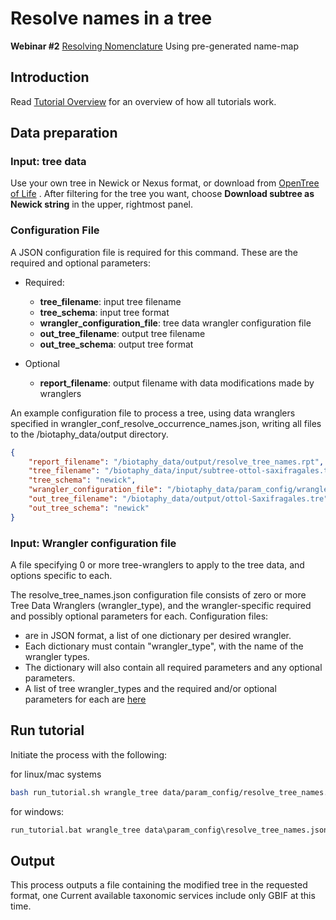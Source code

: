 # Resolve names in a tree

**Webinar #2** [Resolving Nomenclature](https://docs.google.com/document/d/1CqYkCUlY40p8NnqM-GtcLju70jrAG45FGejJ26sS3_U/edit#heading=h.vyth2pntju9l)
Using pre-generated name-map 

## Introduction

Read [Tutorial Overview](../tutorial/w1_overview.md) for an overview of how all tutorials work. 

## Data preparation

### Input: tree data

Use your own tree in Newick or Nexus format, or download from 
[OpenTree of Life](https://tree.opentreeoflife.org/) .  After filtering for the tree
you want, choose **Download subtree as Newick string** in the upper, rightmost panel.

### Configuration File

A JSON configuration file is required for this command.  These are the required and 
optional parameters: 

* Required:

  * **tree_filename**: input tree filename
  * **tree_schema**: input tree format
  * **wrangler_configuration_file**: tree data wrangler configuration file 
  * **out_tree_filename**: output tree filename
  * **out_tree_schema**: output tree format

* Optional 

  * **report_filename**: output filename with data modifications made by wranglers

An example configuration file to process a tree, using data wranglers specified in 
wrangler_conf_resolve_occurrence_names.json, writing all files to the 
/biotaphy_data/output directory.  

```json lines
{
    "report_filename": "/biotaphy_data/output/resolve_tree_names.rpt",
    "tree_filename": "/biotaphy_data/input/subtree-ottol-saxifragales.tre",
    "tree_schema": "newick",
    "wrangler_configuration_file": "/biotaphy_data/param_config/wrangle_tree_names.json",
    "out_tree_filename": "/biotaphy_data/output/ottol-Saxifragales.tre",
    "out_tree_schema": "newick"
}
```

### Input: Wrangler configuration file

A file specifying 0 or more tree-wranglers to apply to the tree data, and options 
specific to each.   

The resolve_tree_names.json  configuration file consists of zero or more Tree Data 
Wranglers (wrangler_type), and the wrangler-specific required and possibly optional 
parameters for each.  Configuration files:
  * are in JSON format, a list of one dictionary per desired wrangler.
  * Each dictionary must contain "wrangler_type", with the name of the wrangler types.
  * The dictionary will also contain all required parameters and any optional parameters.
  * A list of tree wrangler_types and the required and/or optional parameters for each
    are [here](tree_wrangler.md)


## Run tutorial
Initiate the process with the following:

for linux/mac systems

```zsh
bash run_tutorial.sh wrangle_tree data/param_config/resolve_tree_names.json
```

for windows:

```cmd
run_tutorial.bat wrangle_tree data\param_config\resolve_tree_names.json
```

## Output
This process outputs a file containing the modified tree in the requested format, one 
Current available taxonomic services include only GBIF at this time.
